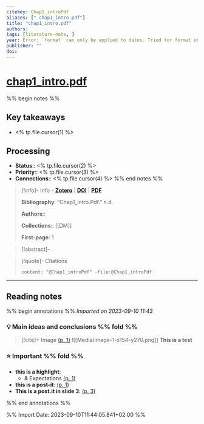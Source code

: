 ```yaml
---
citekey: Chap1_introPdf
aliases: [" chap1_intro.pdf"]
title: "chap1_intro.pdf"
authors: 
tags: [literature-note, ]
year: Error: `format` can only be applied to dates. Tried for format object
publisher: ""
doi: 
---
```


# [chap1_intro.pdf](zotero://select/library/items/RFHD4ZBT)

%% begin notes %%
## Key takeaways
- <% tp.file.cursor(1) %>

## Processing

- **Status**:: <% tp.file.cursor(2) %>
- **Priority**:: <% tp.file.cursor(3) %>
- **Connections**:: <% tp.file.cursor(4) %>
%% end notes %%

> [!info]- Info - [**Zotero**](zotero://select/library/items/RFHD4ZBT) | [**DOI**](https://doi.org/) | [**PDF**](file:////Users/pietro/Documents/DS/I%20sem/DM/chap1_intro.pdf)
>
> **Bibliography**: “Chap1_intro.Pdf.” n.d.
> 
> **Authors**:: 
> 
> 
> 
> **Collections**:: [[DM]]
> 
> **First-page**: 1

> [!abstract]-
> 

> [!quote]- Citations
> 
> ```query
> content: "@Chap1_introPdf" -file:@Chap1_introPdf
> ```
 
---

## Reading notes
%% begin annotations %%
*Imported on 2023-09-10 11:43*

### 💡 Main ideas and conclusions %% fold %%


> [!cite]+ Image [(p. 1)](zotero://open-pdf/library/items/SFBFGG4F?page=1&annotation=GKQY5TMQ)
> ![[Media/image-1-x154-y270.png]]
> **This is a test**

### ⭐ Important %% fold %%

- **this is a highlight**:
	- & Expectations [(p. 1)](zotero://open-pdf/library/items/SFBFGG4F?page=1&annotation=3TXGAB7H) 
- **this is a post-it**: [(p. 1)](zotero://open-pdf/library/items/SFBFGG4F?page=1&annotation=3AURB745)
- **This is a post.it in slide 3**: [(p. 3)](zotero://open-pdf/library/items/SFBFGG4F?page=3&annotation=LEQX58FF)


%% end annotations %%

%% Import Date: 2023-09-10T11:44:05.841+02:00 %%
